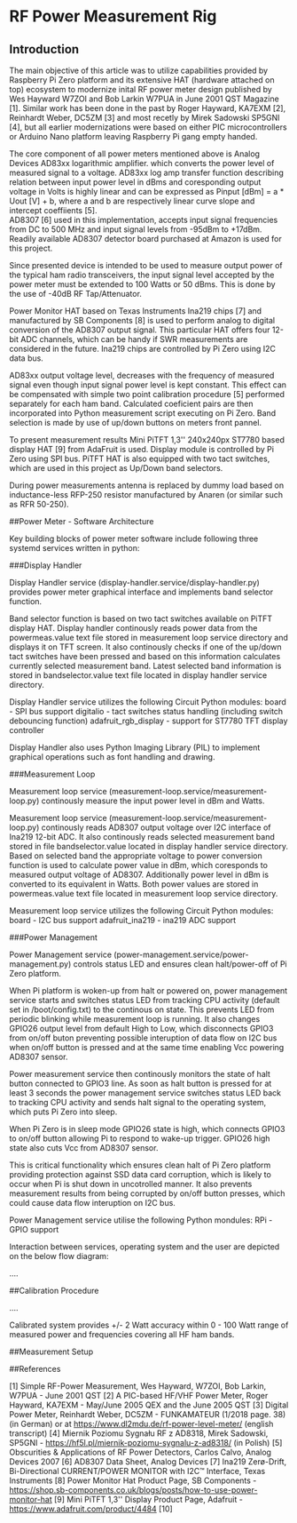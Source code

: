 
# RF Power Measurement Rig 

## Introduction

The main objective of this article was to utilize capabilities provided by Raspberry Pi Zero platform and its extensive HAT (hardware attached on top) ecosystem to modernize inital RF power meter design published by Wes Hayward W7ZOI and Bob Larkin W7PUA in June 2001 QST Magazine [1]. Similar work has been done in the past by Roger Hayward, KA7EXM [2], Reinhardt Weber, DC5ZM [3] and most recetly by Mirek Sadowski SP5GNI [4], but all earlier modernizations were based on either PIC microcontrollers or Arduino Nano platform leaving Raspberry Pi gang empty handed.

The core component of all power meters mentioned above is Analog Devices AD83xx logarithmic amplifier. which converts the power level of measured signal to a voltage.
AD83xx log amp transfer function describing relation between input power level in dBms and coresponding output voltage in Volts is highly linear and can be expressed as Pinput [dBm] = a * Uout [V] + b, where a and b are respectively linear curve slope and intercept coeffiients [5].  
AD8307 [6] used in this implementation, accepts input signal frequencies from DC to 500 MHz and input signal levels from -95dBm to +17dBm. 
Readily available AD8307 detector board purchased at Amazon is used for this project.

Since presented device is intended to be used to measure output power of the typical ham radio transceivers, the input signal level accepted by the power meter must be  extended to 100 Watts or 50 dBms. This is done by the use of -40dB RF Tap/Attenuator. 

Power Monitor HAT based on Texas Instruments Ina219 chips [7] and manufactured by SB Components [8] is used to perform analog to digital conversion of the AD8307 output signal. This particular HAT offers four 12-bit ADC channels, which can be handy if SWR measurements are considered in the future. Ina219 chips are controlled by Pi Zero using I2C data bus.

AD83xx output voltage level, decreases with the frequency of measured signal even though input signal power level is kept constant. This effect can be compensated with simple two point calibration procedure [5] performed separately for each ham band. Calculated coeficient pairs are then incorporated into Python measurement script executing on Pi Zero. Band selection is made by use of up/down buttons on meters front pannel.

To present measurement results Mini PiTFT 1,3'' 240x240px ST7780 based display HAT [9] from AdaFruit is used. Display module is controlled by Pi Zero using SPI bus. PiTFT HAT is also equipped with two tact switches, which are used in this project as Up/Down band selectors.

During power measurements antenna is replaced by dummy load based on inductance-less RFP-250 resistor manufactured by Anaren (or similar such as RFR 50-250). 


##Power Meter - Software Architecture

Key building blocks of power meter software include following three systemd services written in python:

###Display Handler

Display Handler service (display-handler.service/display-handler.py) provides power meter graphical interface and implements band selector function.

Band selector function is based on two tact switches available on PiTFT display HAT. Display handler continously reads power data from the powermeas.value text file stored in measurement loop service directory and displays it on TFT screen. It also continously checks if one of the up/down tact switches have been pressed and based on this information calculates currently selected measurement band. Latest selected band information is stored in bandselector.value text file located in display handler service directory.

Display Handler service utilizes the following Circuit Python modules:
board - SPI bus support
digitalio - tact switches status handling (including switch debouncing function)
adafruit_rgb_display - support for ST7780 TFT display controller

Display Handler also uses Python Imaging Library (PIL) to implement graphical operations such as font handling and drawing. 

###Measurement Loop

Measurement loop service (measurement-loop.service/measurement-loop.py) continously measure the input power level in dBm and Watts.

Measurement loop service (measurement-loop.service/measurement-loop.py) continously reads AD8307 output voltage over I2C interface of Ina219 12-bit ADC. It also continously reads selected measurement band stored in file bandselector.value located in display handler service directory. Based on selected band the appropriate voltage to power conversion function is used to calculate power value in dBm, which coresponds to measured output voltage of AD8307. Additionally power level in dBm is converted to its equivalent in Watts. Both power values are stored in powermeas.value text file located in measurement loop service directory.

Measurement loop service utilizes the following Circuit Python modules:
board - I2C bus support
adafruit_ina219 - ina219 ADC support

###Power Management 

Power Management service (power-management.service/power-management.py) controls status LED and ensures clean halt/power-off of Pi Zero platform.

When Pi platform is woken-up from halt or powered on, power management service starts and switches status LED from tracking CPU activity (default set in /boot/config.txt) to the continous on state. This prevents LED from periodic blinking while measurement loop is running. It also changes GPIO26 output level from default High to Low, which disconnects GPIO3 from on/off buton preventing possible interuption of data flow on I2C bus when on/off button is pressed and at the same time enabling Vcc powering AD8307 sensor.

Power measurement service then continously monitors the state of halt button connected to GPIO3 line. As soon as halt button is pressed for at least 3 seconds the power management service switches status LED back to tracking CPU activity and sends halt signal to the operating system, which puts Pi Zero into sleep.

When Pi Zero is in sleep mode GPIO26 state is high, which connects GPIO3 to on/off button allowing Pi to respond to wake-up trigger. GPIO26 high state also cuts Vcc from AD8307 sensor.  

This is critical functionality which ensures clean halt of Pi Zero platform providing protection against SSD data card corruption, which is likely to occur when Pi is shut down in uncotrolled manner. It also prevents measurement results from being corrupted by on/off button presses, which could cause data flow interuption on I2C bus.

Power Management service utilise the following Python mondules:
RPi - GPIO support

Interaction between services, operating system and the user are depicted on the below flow diagram:

....

##Calibration Procedure

....

Calibrated system provides +/- 2 Watt accuracy within 0 - 100 Watt range of measured power and frequencies covering all HF ham bands.

##Measurement Setup





##References

[1] Simple RF-Power Measurement, Wes Hayward, W7ZOI, Bob Larkin, W7PUA - June 2001 QST
[2] A PIC-based HF/VHF Power Meter, Roger Hayward, KA7EXM - May/June 2005 QEX and the June 2005 QST
[3] Digital Power Meter, Reinhardt Weber, DC5ZM - FUNKAMATEUR (1/2018 page. 38) (in German) or at https://www.dl2mdu.de/rf-power-level-meter/ (english transcript) 
[4] Miernik Poziomu Sygnału RF z AD8318, Mirek Sadowski, SP5GNI - https://hf5l.pl/miernik-poziomu-sygnalu-z-ad8318/ (in Polish)
[5] Obscurities & Applications of RF Power Detectors, Carlos Calvo, Analog Devices 2007
[6] AD8307 Data Sheet, Analog Devices
[7] Ina219 Zerø-Drift, Bi-Directional CURRENT/POWER MONITOR with I2C™ Interface, Texas Instruments
[8] Power Monitor Hat Product Page, SB Components - https://shop.sb-components.co.uk/blogs/posts/how-to-use-power-monitor-hat 
[9] Mini PiTFT 1,3'' Display Product Page, Adafruit - https://www.adafruit.com/product/4484
[10]